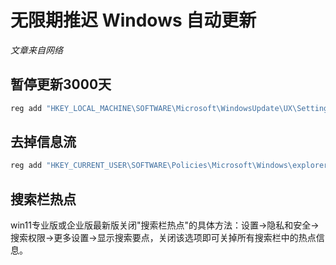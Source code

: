 # 无限期推迟 Windows 自动更新

*文章来自网络*

## 暂停更新3000天

```bash
reg add "HKEY_LOCAL_MACHINE\SOFTWARE\Microsoft\WindowsUpdate\UX\Settings" /v FlightSettingsMaxPauseDays /t reg_dword /d 3000 /f
```

## 去掉信息流

```bash
reg add "HKEY_CURRENT_USER\SOFTWARE\Policies\Microsoft\Windows\explorer" /v DisableSearchBoxSuggestions /t reg_dword /d 1 /f
```

## 搜索栏热点

win11专业版或企业版最新版关闭"搜索栏热点"的具体方法：设置->隐私和安全->搜索权限->更多设置->显示搜索要点，关闭该选项即可关掉所有搜索栏中的热点信息。